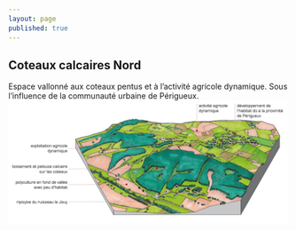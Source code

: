 ```yaml
---
layout: page
published: true
---
```


## Coteaux calcaires Nord
Espace vallonné aux coteaux pentus et à l’activité agricole dynamique. Sous l’influence de la communauté urbaine de Périgueux. 
![](data/images/1/architecture/1_architecture_bloc2.jpg)